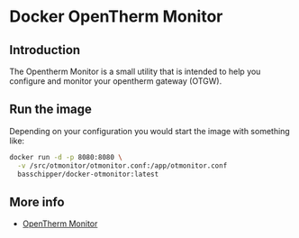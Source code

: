 # Docker OpenTherm Monitor

## Introduction
The Opentherm Monitor is a small utility that is intended to help you configure and monitor your opentherm gateway (OTGW).

## Run the image
Depending on your configuration you would start the image with something like:

```bash
docker run -d -p 8080:8080 \
  -v /src/otmonitor/otmonitor.conf:/app/otmonitor.conf
  basschipper/docker-otmonitor:latest
```

## More info
- [OpenTherm Monitor](http://otgw.tclcode.com/otmonitor.html)